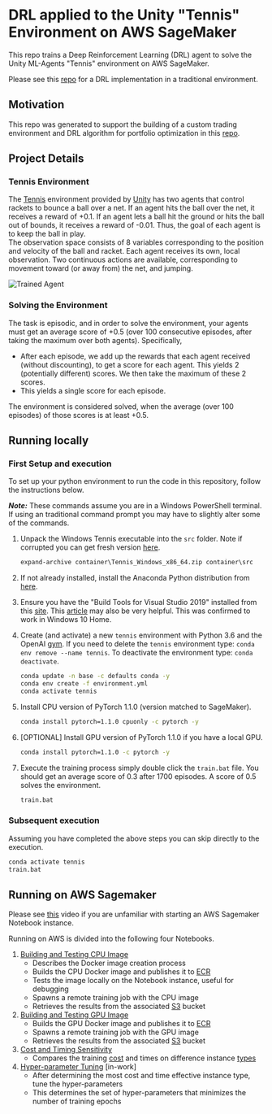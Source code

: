 # DRL applied to the Unity "Tennis" Environment on AWS SageMaker
This repo trains a Deep Reinforcement Learning (DRL) agent to solve the Unity ML-Agents "Tennis" environment on AWS SageMaker.   

Please see this [repo](https://github.com/daniel-fudge/reinforcement-learning-tennis) for a DRL implementation in a traditional environment.   

## Motivation
This repo was generated to support the building of a custom trading environment and DRL algorithm for portfolio optimization in this [repo](https://github.com/daniel-fudge/DRL-Portfolio-Optimization-Custom).

## Project Details
### Tennis Environment
The [Tennis](https://github.com/Unity-Technologies/ml-agents/blob/master/docs/Learning-Environment-Examples.md#tennis) 
environment provided by [Unity](https://unity3d.com/machine-learning/) has two agents that control rackets to bounce a 
ball over a net. If an agent hits the ball over the net, it receives a reward of +0.1. If an agent lets a ball hit the 
ground or hits the ball out of bounds, it receives a reward of -0.01. Thus, the goal of each agent is to keep the ball 
in play.   
The observation space consists of 8 variables corresponding to the position and velocity of the ball and racket. Each 
agent receives its own, local observation. Two continuous actions are available, corresponding to movement toward 
(or away from) the net, and jumping.  

![Trained Agent](https://user-images.githubusercontent.com/10624937/42135623-e770e354-7d12-11e8-998d-29fc74429ca2.gif)

### Solving the Environment
The task is episodic, and in order to solve the environment, your agents must get an average score of +0.5 
(over 100 consecutive episodes, after taking the maximum over both agents). Specifically,

- After each episode, we add up the rewards that each agent received (without discounting), to get a score for each 
agent. This yields 2 (potentially different) scores. We then take the maximum of these 2 scores.
- This yields a single score for each episode.  

The environment is considered solved, when the average (over 100 episodes) of those scores is at least +0.5.

## Running locally
### First Setup and execution
To set up your python environment to run the code in this repository, follow the instructions below. 

**_Note:_** These commands assume you are in a Windows PowerShell terminal.  If using an traditional command prompt you 
may have to slightly alter some of the commands. 
1. Unpack the Windows Tennis executable into the `src` folder.  Note if corrupted you can get fresh version [here](https://github.com/udacity/deep-reinforcement-learning/tree/master/p3_collab-compet).

   ```cmd
   expand-archive container\Tennis_Windows_x86_64.zip container\src
   ```

1. If not already installed, install the Anaconda Python distribution from [here](https://www.anaconda.com/distribution/). 

1. Ensure you have the "Build Tools for Visual Studio 2019" installed from this 
[site](https://visualstudio.microsoft.com/downloads/). This [article](https://towardsdatascience.com/how-to-install-openai-gym-in-a-windows-environment-338969e24d30) 
may also be very helpful.  This was confirmed to work in Windows 10 Home.  

1. Create (and activate) a new `tennis` environment with Python 3.6 and the OpenAI [gym](https://github.com/openai/gym).
If you need to delete the `tennis` environment type:  `conda env remove --name tennis`.  To deactivate the environment 
type: `conda deactivate`.

    ```cmd
    conda update -n base -c defaults conda -y
    conda env create -f environment.yml
    conda activate tennis
    ```

1. Install CPU version of PyTorch 1.1.0 (version matched to SageMaker). 

    ```cmd
   conda install pytorch=1.1.0 cpuonly -c pytorch -y
    ```

1. [OPTIONAL] Install GPU version of PyTorch 1.1.0 if you have a local GPU.

    ```cmd
    conda install pytorch=1.1.0 -c pytorch -y
    ```

1. Execute the training process simply double click the `train.bat` file.  You should get an average score of 0.3 after 
1700 episodes.  A score of 0.5 solves the environment.

    ```cmd
    train.bat
    ```
   
### Subsequent execution
Assuming you have completed the above steps you can skip directly to the execution.    

```cmd
conda activate tennis
train.bat
```

## Running on AWS Sagemaker
Please see [this](https://youtu.be/w2r8ffcBVSo) video if you are unfamiliar with starting an AWS Sagemaker Notebook 
instance. 

Running on AWS is divided into the following four Notebooks.
1. [Building and Testing CPU Image](build-cpu.ipynb)   
    - Describes the Docker image creation process
    - Builds the CPU Docker image and publishes it to [ECR](https://aws.amazon.com/ecr/)
    - Tests the image locally on the Notebook instance, useful for debugging
    - Spawns a remote training job with the CPU image
    - Retrieves the results from the associated [S3](https://aws.amazon.com/s3/) bucket 
1. [Building and Testing GPU Image](build-gpu.ipynb)
    - Builds the GPU Docker image and publishes it to [ECR](https://aws.amazon.com/ecr/)
    - Spawns a remote training job with the GPU image
    - Retrieves the results from the associated [S3](https://aws.amazon.com/s3/) bucket 
1. [Cost and Timing Sensitivity](sensitivity.ipynb)
    - Compares the training [cost](https://aws.amazon.com/sagemaker/pricing/) and times on difference instance [types](https://aws.amazon.com/sagemaker/pricing/instance-types/)
1. [Hyper-parameter Tuning](tuning.ipynb) [in-work]
    - After determining the most cost and time effective instance type, tune the hyper-parameters
    - This determines the set of hyper-parameters that minimizes the number of training epochs
